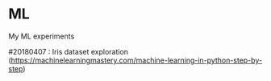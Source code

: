 # ML
My ML experiments


#20180407 : Iris dataset exploration (https://machinelearningmastery.com/machine-learning-in-python-step-by-step)
